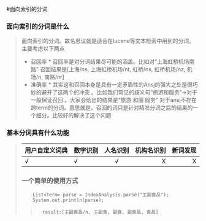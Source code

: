 #面向索引的分词

### 面向索引的分词是什么
> 面向索引的分词。故名思议就是适合在lucene等文本检索中用到的分词。
> 主要考虑以下两点
> * 召回率 
    * 召回率是对分词结果尽可能的涵盖。比如对“上海虹桥机场南路” 召回结果是[上海/ns, 上海虹桥机场/nt, 虹桥/ns, 虹桥机场/nz, 机场/n, 南路/nr]
> * 准确率 
    * 其实这和召回本身是具有一定矛盾性的Ansj的强大之处是很巧妙的避开了这两个的冲突 。比如我们常见的歧义句“旅游和服务”->对于一般保证召回 。大家会给出的结果是“旅游 和服 服务” 对于ansj不存在跨term的分词。意思就是。召回的词只是针对精准分词之后的结果的一个细分。比较好的解决了这个问题



### 基本分词具有什么功能



><table>
<thead><tr>
<th>用户自定义词典</th>
<th align="left">数字识别</th>
<th align="center">人名识别</th>
<th align="right">机构名识别</th>
<th align="right">新词发现</th>
</tr></thead>
<tbody><tr>
<td>√</td>
<td align="left">√</td>
<td align="center">√</td>
<td align="right">Χ</td>
<td align="right">Χ</td>
</tr></tbody>
</table>

### 一个简单的使用方式
> 
		List<Term> parse = IndexAnalysis.parse("主副食品");
		System.out.println(parse);
		

>		result:[主副食品/n, 主副食, 副食, 副食品, 食品]

